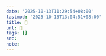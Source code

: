 ```yaml
---
date: '2025-10-13T11:29:54+08:00'
lastmod: '2025-10-13T13:04:51+08:00'
title: 󰣦
url: 󰣦
tags: []
src:
note:
---
```


